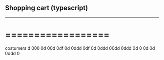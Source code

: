 ## Shopping cart (typescript)
---------------------------
==================
=================

costumers
d
000
0d
00d
0df
0d
0ddd
0df
0d
0ddd
00dd
0ddd
0d
0
0d
0d
0ddd
0
